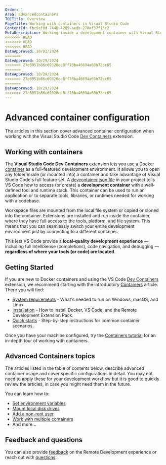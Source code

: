 ```yaml
---
Order: 1
Area: advancedcontainers
TOCTitle: Overview
PageTitle: Working with containers in Visual Studio Code
ContentId: fbc9ef0d-7448-4289-aedb-278af37f15c2
MetaDescription: Working inside a development container with Visual Studio Code
<<<<<<< HEAD
<<<<<<< HEAD
<<<<<<< HEAD
DateApproved: 10/03/2024
=======
DateApproved: 10/29/2024
>>>>>>> 27e6951b86c69326ee8ff76ba46694a60b72ec65
=======
DateApproved: 10/29/2024
>>>>>>> 27e6951b86c69326ee8ff76ba46694a60b72ec65
=======
DateApproved: 10/29/2024
>>>>>>> 27e6951b86c69326ee8ff76ba46694a60b72ec65
---
```

# Advanced container configuration

The articles in this section cover advanced container configuration when working with the Visual Studio Code [Dev Containers](https://marketplace.visualstudio.com/items?itemName=ms-vscode-remote.remote-containers) extension.

## Working with containers

The **Visual Studio Code Dev Containers** extension lets you use a [Docker container](https://docker.com) as a full-featured development environment. It allows you to open any folder inside (or mounted into) a container and take advantage of Visual Studio Code's full feature set. A [devcontainer.json file](/docs/devcontainers/containers.md#create-a-devcontainerjson-file) in your project tells VS Code how to access (or create) a **development container** with a well-defined tool and runtime stack. This container can be used to run an application or to separate tools, libraries, or runtimes needed for working with a codebase.

Workspace files are mounted from the local file system or copied or cloned into the container. Extensions are installed and run inside the container, where they have full access to the tools, platform, and file system. This means that you can seamlessly switch your entire development environment just by connecting to a different container.

This lets VS Code provide a **local-quality development experience** — including full IntelliSense (completions), code navigation, and debugging — **regardless of where your tools (or code) are located**.

## Getting Started

If you are new to Docker containers and using the VS Code [Dev Containers](https://marketplace.visualstudio.com/items?itemName=ms-vscode-remote.remote-containers) extension, we recommend starting with the introductory [Containers](/docs/devcontainers/containers.md) article. There you will find:

* [System requirements](/docs/devcontainers/containers.md#system-requirements) - What's needed to run on Windows, macOS, and Linux.
* [Installation](/docs/devcontainers/containers.md#installation) - How to install Docker, VS Code, and the Remote Development Extension Pack.
* [Quick starts](/docs/devcontainers/containers.md#quick-start-try-a-development-container) - Step-by-step instructions for common container scenarios.

Once you have your machine configured, try the [Containers tutorial](/docs/devcontainers/tutorial.md) for an in-depth tour of working with containers.

## Advanced Containers topics

The articles listed in the table of contents below, describe advanced container usage and cover specific configurations in detail. You may not need to apply these for your development workflow but it is good to quickly review the articles, in case you might need them in the future.

You can learn how to:

* [Set environment variables](/remote/advancedcontainers/environment-variables.md)
* [Mount local disk drives](/remote/advancedcontainers/add-local-file-mount.md)
* [Add a non-root user](/remote/advancedcontainers/add-nonroot-user.md)
* [Work with multiple containers](/remote/advancedcontainers/connect-multiple-containers.md)
* And more...

## Feedback and questions

You can also provide [feedback](/remote/advancedcontainers/questions-feedback.md#feedback) on the Remote Development experience or reach out with [questions](/remote/advancedcontainers/questions-feedback.md#resources).
